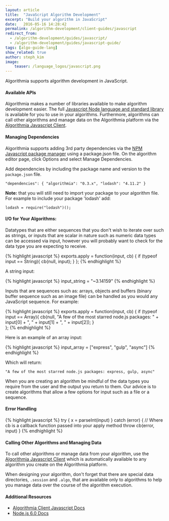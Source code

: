 ```yaml
---
layout: article
title:  "JavaScript Algorithm Development"
excerpt: "Build your algorithm in JavaScript"
date:   2016-05-16 14:28:42
permalink: /algorithm-development/client-guides/javascript
redirect_from:
  - /algorithm-development/guides/javascript/
  - /algorithm-development/guides/javascript-guide/
tags: [algo-guide-lang]
show_related: true
author: steph_kim
image:
    teaser: /language_logos/javascript.png
---
```


Algorithmia supports algorithm development in JavaScript.

#### Available APIs

Algorithmia makes a number of libraries available to make algorithm development easier.
The full <a href="https://nodejs.org/api/">Javascript Node language and standard library</a>
is available for you to use in your algorithms. Furthermore, algorithms can call other algorithms and manage data on the Algorithmia platform
via the <a href="http://developers.algorithmia.com/application-development/client-guides/javascript/">Algorithmia Javascript Client</a>.

#### Managing Dependencies

Algorithmia supports adding 3rd party dependencies via the <a href="https://www.npmjs.com/">NPM Javascript package manager</a> using a package.json file. On the algorithm editor page, click Options and select Manage Dependencies.

Add dependencies by including the package name and version to the `package.json` file.


`"dependencies": {
	"algorithmia": "0.3.x",
 	"lodash": "4.11.2"
 }`
 

**Note:** that you will still need to import your package to your algorithm file. For example to include your package 'lodash' add:

`lodash = require("lodash")();`

#### I/O for Your Algorithms:

Datatypes that are either sequences that you don't wish to iterate over such as strings, or inputs that are scalar in nature such as numeric data types can be accessed via input, however you will probably want to check for the data type you are expecting to receive.

{% highlight javascript %}
exports.apply = function(input, cb) {
	if (typeof input == String){
    	cb(null, input);
    }
};
{% endhighlight %}

A string input:

{% highlight javascript %}
input_string = "~3.14159"
{% endhighlight %}

Inputs that are sequences such as: arrays, objects and buffers (binary buffer sequence such as an image file) can be handled as you would any JavaScript sequence. For example:

{% highlight javascript %}
exports.apply = function(input, cb) {
	if (typeof input == Array){
	    cb(null, "A few of the most starred node.js packages: " + input[0] + ", " + input[1] + ", " + input[2]);
	}    
};
{% endhighlight %}

Here is an example of an array input:

{% highlight javascript %}
input_array = ["express", "gulp", "async"]
{% endhighlight %}

Which will return:

`"A few of the most starred node.js packages: express, gulp, async"`

When you are creating an algorithm be mindful of the data types you require from the user and the output you return to them. Our advice is to create algorithms that allow a few options for input such as a file or a sequence.

#### Error Handling

{% highlight javascript %}
try {
	x = parseInt(input)
} catch (error) {
	// Where cb is a callback function passed into your apply method
	throw cb(error, input)
}
{% endhighlight %}

#### Calling Other Algorithms and Managing Data

To call other algorithms or manage data from your algorithm, use the <a href="http://developers.algorithmia.com/application-development/client-guides/javascript/">Algorithmia Javascript Client</a> which is automatically available to any algorithm you create on the Algorithmia platform.

When designing your algorithm, don't forget that there are special data directories, `.session` and `.algo`, that are available only to algorithms to help you manage data over the course of the algorithm execution.

#### Additional Resources

* <a href="http://developers.algorithmia.com/clients/javascript/">Algorithmia Client Javascript Docs <i class="fa fa-external-link"></i></a>
* <a href="https://nodejs.org/api/">Node.js 6.0 Docs</a>

